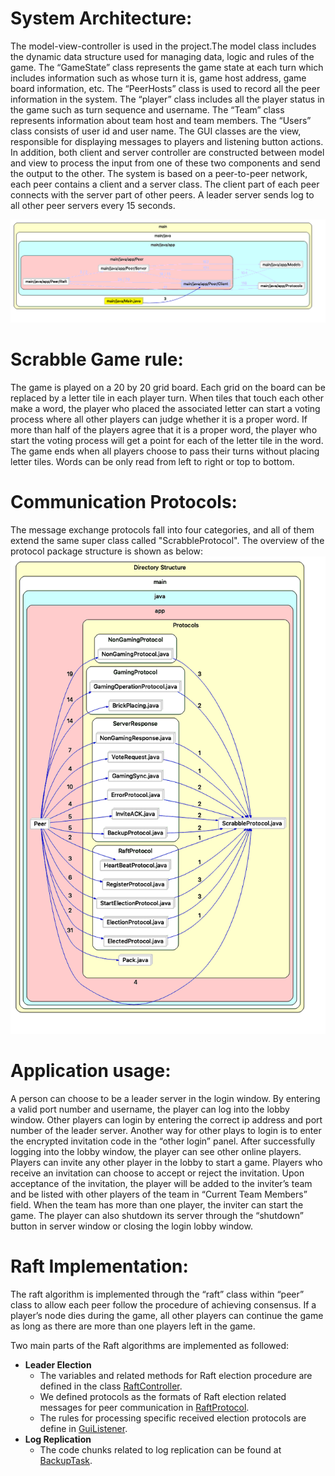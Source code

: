 # System Architecture: 
The model-view-controller is used in the project.The model class includes the dynamic data structure used for managing data, logic and rules of the game. 
The “GameState” class represents the game state at each turn which includes information such as whose turn it is, game host address, game board information, etc. The “PeerHosts” class is used to record all the peer information in the system. The “player” class includes all the player status in the game such as turn sequence and username. The “Team” class represents information about team host and team members. The “Users” class consists of user id and user name. 
The GUI classes are the view, responsible for displaying messages to players and listening button actions. In addition, both client and server controller are constructed between model and view to process the input from one of these two components and send the output to the other.
The system is based on a peer-to-peer network, each peer contains a client and a server class. The client part of each peer connects with the server part of other peers. A leader server sends log to all other peer servers every 15 seconds.

![<center>System Architecture</center>](https://github.com/JethroLong/Scrabble_Raft_Version/blob/master/ArchButterfly-Dependency-Peer.png)


# Scrabble Game rule:
The game is played on a 20 by 20 grid board. 
Each grid on the board can be replaced by a letter tile in each player turn. 
When tiles that touch each other make a word, the player who placed the associated letter can start a voting process where all other players can judge whether it is a proper word. 
If more than half of the players agree that it is a proper word, the player who start the voting process will get a point for each of the letter tile in the word. 
The game ends when all players choose to pass their turns without placing letter tiles. 
Words can be only read from left to right or top to bottom. 

# Communication Protocols:
The message exchange protocols fall into four categories, and all of them extend the same super class called "ScrabbleProtocol". The overview of the protocol package structure is shown as below:
![<center>Communication Protocols</center>](https://github.com/JethroLong/Scrabble_Raft_Version/blob/master/ClusterCallButterfly-Protocols.png)

# Application usage:
A person can choose to be a leader server in the login window. By entering a valid port number and username, the player can log into the lobby window. Other players can login by entering the correct ip address and port number of the leader server. Another way for other plays to login is to enter the encrypted invitation code in the “other login” panel. After successfully logging into the lobby window, the player can see other online players. Players can invite any other player in the lobby to start a game. Players who receive an invitation can choose to accept or reject the invitation. Upon acceptance of the invitation, the player will be added to the inviter’s team and be listed with other players of the team in “Current Team Members” field. When the team has more than one player, the inviter can start the game. 
The player can also shutdown its server through the “shutdown” button in server window or closing the login lobby window. 

# Raft Implementation:
The raft algorithm is implemented through the “raft” class within “peer” class to allow each peer follow the procedure of achieving consensus.
If a player’s node dies during the game, all other players can continue the game as long as there are more than one players left in the game. 

Two main parts of the Raft algorithms are implemented as followed:
  *  **Leader Election** 
     * The variables and related methods for Raft election procedure are defined in the class [RaftController](https://github.com/JethroLong/Scrabble_Raft_Version/blob/master/src/main/java/app/Peer/Raft/RaftController.java).  
     * We defined protocols as the formats of Raft election related messages for peer communication in [RaftProtocol](https://github.com/JethroLong/Scrabble_Raft_Version/tree/master/src/main/java/app/Protocols/RaftProtocol).  
     * The rules for processing specific received election protocols are define in [GuiListener](https://github.com/JethroLong/Scrabble_Raft_Version/blob/master/src/main/java/app/Peer/Client/gui/GuiListener.java).  
  * **Log Replication**
     * The code chunks related to log replication can be found at [BackupTask](https://github.com/JethroLong/Scrabble_Raft_Version/tree/master/src/main/java/app/Peer/Server). 
